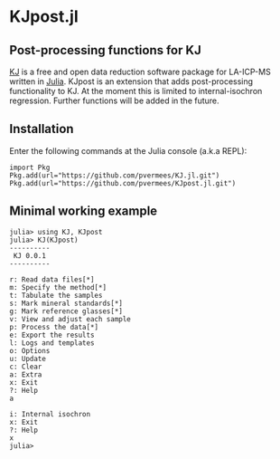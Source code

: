 # KJpost.jl

## Post-processing functions for KJ

[KJ](https://github.com/pvermees/KJ.jl) is a free and open data
reduction software package for LA-ICP-MS written in
[Julia](https://julialang.org/). KJpost is an extension that adds
post-processing functionality to KJ.  At the moment this is limited to
internal-isochron regression. Further functions will be added in the
future.

## Installation

Enter the following commands at the Julia console (a.k.a REPL):

```
import Pkg
Pkg.add(url="https://github.com/pvermees/KJ.jl.git")
Pkg.add(url="https://github.com/pvermees/KJpost.jl.git")
```

## Minimal working example

```
julia> using KJ, KJpost
julia> KJ(KJpost)
----------
 KJ 0.0.1
----------

r: Read data files[*]
m: Specify the method[*]
t: Tabulate the samples
s: Mark mineral standards[*]
g: Mark reference glasses[*]
v: View and adjust each sample
p: Process the data[*]
e: Export the results
l: Logs and templates
o: Options
u: Update
c: Clear
a: Extra
x: Exit
?: Help
a

i: Internal isochron
x: Exit
?: Help
x
julia> 
```